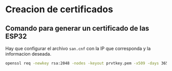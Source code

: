 # Creacion de certificados

## Comando para generar un certificado de las ESP32

Hay que configurar el archivo `san.cnf` con la IP que corresponda y la informacion deseada.

```bash
openssl req -newkey rsa:2048 -nodes -keyout prvtkey.pem -x509 -days 3650 -out cacert.pem -config san.cnf
```

